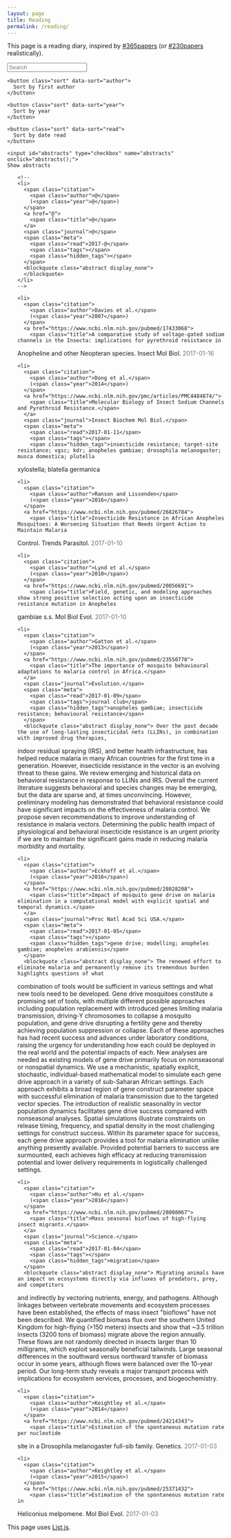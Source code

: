 ```yaml
---
layout: page
title: Reading
permalink: /reading/
---
```


This page is a reading diary, inspired by [#365papers](https://twitter.com/hashtag/365papers?src=hash) (or 
[#230papers](https://twitter.com/hashtag/230papers?src=hash) realistically).

<div id="papers">

<div style="margin: 0 0 1em 0">

  <p>
    <input class="search" placeholder="Search" />

    <button class="sort" data-sort="author">
      Sort by first author
    </button>

    <button class="sort" data-sort="year">
      Sort by year
    </button>

    <button class="sort" data-sort="read">
      Sort by date read
    </button>

    <input id="abstracts" type="checkbox" name="abstracts" onclick="abstracts();">
    Show abstracts
  </p>

</div>

  <ul class="list">

    <!--
    <li>
      <span class="citation">
        <span class="author">@</span>
        (<span class="year">@</span>)
      </span>
      <a href="@">
        <span class="title">@</span>
      </a>
      <span class="journal">@</span>
      <span class="meta">
        <span class="read">2017-@</span> 
        <span class="tags"></span>
        <span class="hidden_tags"></span>
      </span>
      <blockquote class="abstract display_none">
      </blockquote>
    </li>
    -->

    <li>
      <span class="citation">
        <span class="author">Davies et al.</span>
        (<span class="year">2007</span>)
      </span>
      <a href="https://www.ncbi.nlm.nih.gov/pubmed/17433068">
        <span class="title">A comparative study of voltage-gated sodium channels in the Insecta: implications for pyrethroid resistance in 
Anopheline and other Neopteran species.</span>
      </a>
      <span class="journal">Insect Mol Biol.</span>
      <span class="meta">
        <span class="read">2017-01-16</span> 
        <span class="tags"></span>
        <span class="hidden_tags">anopheles gambiae; insecticide resistance; target-site resistance; vgsc; kdr</span>
      </span>
      <blockquote class="abstract display_none"> We report the complete cDNA sequence of the Anopheles gambiae voltage-gated sodium 
channel (VGSC) alpha-subunit isolated from mature adult mosquitoes. The genomic DNA contains 35 deduced exons with a predicted translation 
of <or= 2139 amino acid cDNAs. The transcription of the gene is, however, complex, alternate splicing being evident for at least five 
optional exons (or exon segments) and two sets of mutually exclusive exons. Overall gene organization was also compared with that of other 
VGSCs within the Insecta. Several insecticides used in mosquito control (including DDT and synthetic pyrethroids) target the VGSC. 
Isolation of the sodium channel cDNA for An. gambiae: (1) allows prediction of likely single nucleotide polymorphisms that may arise at 
residue L1014 to cause resistance to insecticides; (2) defines An. gambiae exon usage in key areas of the VGSC protein that are known 
(from previous studies in a range of different pest species) to have roles in altering insecticide susceptibility and in generating 
resistance; and (3) is a critical first step towards development of refined malarial control strategies and of new diagnostics for 
resistance monitoring.
      </blockquote>
    </li>

    <li>
      <span class="citation">
        <span class="author">Dong et al.</span>
        (<span class="year">2014</span>)
      </span>
      <a href="https://www.ncbi.nlm.nih.gov/pmc/articles/PMC4484874/">
        <span class="title">Molecular Biology of Insect Sodium Channels and Pyrethroid Resistance.</span>
      </a>
      <span class="journal">Insect Biochem Mol Biol.</span>
      <span class="meta">
        <span class="read">2017-01-11</span> 
        <span class="tags"></span>
        <span class="hidden_tags">insecticide resistance; target-site resistance; vgsc; kdr; anopheles gambiae; drosophila melanogaster; musca domestica; plutella 
xylostella; blatella germanica</span>
      </span>
      <blockquote class="abstract display_none"> Voltage-gated sodium channels are essential for the initiation and propagation of the action potential in neurons 
and other excitable cells. Because of their critical roles in electrical signaling, sodium channels are targets of a variety of naturally occurring and synthetic 
neurotoxins, including several classes of insecticides. This review is intended to provide an update on the molecular biology of insect sodium channels and the 
molecular mechanism of pyrethroid resistance. Although mammalian and insect sodium channels share fundamental topological and functional properties, most insect 
species carry only one sodium channel gene, compared to multiple sodium channel genes found in each mammalian species. Recent studies showed that two 
posttranscriptional mechanisms, alternative splicing and RNA editing, are involved in generating functional diversity of sodium channels in insects. More than 50 
sodium channel mutations have been identified to be responsible for or associated with knockdown resistance (kdr) to pyrethroids in various arthropod pests and 
disease vectors. Elucidation of molecular mechanism of kdr led to the identification of dual receptor sites of pyrethroids on insect sodium channels. Most of the kdr 
mutations appear to be located within or close to the two receptor sites. The accumulating knowledge of insect sodium channels and their interactions with 
insecticides provides a foundation for understanding the neurophysiology of sodium channels in vivo and the development of new and safer insecticides for effective 
control of arthropod pests and human disease vectors.
      </blockquote>
    </li>

    <li>
      <span class="citation">
        <span class="author">Ranson and Lissenden</span>
        (<span class="year">2016</span>)
      </span>
      <a href="https://www.ncbi.nlm.nih.gov/pubmed/26826784">
        <span class="title">Insecticide Resistance in African Anopheles Mosquitoes: A Worsening Situation that Needs Urgent Action to Maintain Malaria
Control.</span>
      </a>
      <span class="journal">Trends Parasitol.</span>
      <span class="meta">
        <span class="read">2017-01-10</span> 
        <span class="tags"></span>
        <span class="hidden_tags">insecticide resistance; anopheles gambiae; anopheles funestus</span>
      </span>
      <blockquote class="abstract display_none"> Malaria control is reliant on insecticides to control the mosquito vector. As efforts to control the disease have 
intensified, so has the selection pressure on mosquitoes to develop resistance to these insecticides. The distribution and strength of this resistance has increased 
dramatically in recent years and now threatens the success of control programs. This review provides an update on the current status of resistance to the major 
insecticide classes in African malaria vectors, considers the evidence that this resistance is already compromising malaria control efforts, and looks to the future 
to highlight some of the new insecticide-based tools under development and the challenges in ensuring they are most effectively deployed to manage resistance.
      </blockquote>
    </li>

    <li>
      <span class="citation">
        <span class="author">Lynd et al.</span>
        (<span class="year">2010</span>)
      </span>
      <a href="https://www.ncbi.nlm.nih.gov/pubmed/20056691">
        <span class="title">Field, genetic, and modeling approaches show strong positive selection acting upon an insecticide resistance mutation in Anopheles 
gambiae s.s.</span>
      </a>
      <span class="journal">Mol Biol Evol.</span>
      <span class="meta">
        <span class="read">2017-01-10</span> 
        <span class="tags"></span>
        <span class="hidden_tags">anopheles gambiae; anopheles coluzzii; insecticide resistance; target-site resistance; vgsc; kdr; selection</span>
      </span>
      <blockquote class="abstract display_none"> Alleles subject to strong, recent positive selection will be swept toward fixation together with contiguous sections 
of the genome. Whether the genomic signatures of such selection will be readily detectable in outbred wild populations is unclear. In this study, we employ haplotype 
diversity analysis to examine evidence for selective sweeps around knockdown resistance (kdr) mutations associated with resistance to dichlorodiphenyltrichloroethane 
and pyrethroid insecticides in the mosquito Anopheles gambiae. Both kdr mutations have significantly lower haplotype diversity than the wild-type (nonresistant) 
allele, with kdr L1014F showing the most pronounced footprint of selection. We complement these data with a time series of collections showing that the L1014F allele 
has increased in frequency from 0.05 to 0.54 in 5 years, consistent with a maximum likelihood-fitted selection coefficient of 0.16 and a dominance coefficient of 
0.25. Our data show that strong, recent positive selective events, such as those caused by insecticide resistance, can be identified in wild insect populations.
      </blockquote>
    </li>

    <li>
      <span class="citation">
        <span class="author">Gatton et al.</span>
        (<span class="year">2013</span>)
      </span>
      <a href="https://www.ncbi.nlm.nih.gov/pubmed/23550770">
        <span class="title">The importance of mosquito behavioural adaptations to malaria control in Africa.</span>
      </a>
      <span class="journal">Evolution.</span>
      <span class="meta">
        <span class="read">2017-01-09</span> 
        <span class="tags">journal club</span>
        <span class="hidden_tags">anopheles gambiae; insecticide resistance; behavioural resistance</span>
      </span>
      <blockquote class="abstract display_none"> Over the past decade the use of long-lasting insecticidal nets (LLINs), in combination with improved drug therapies, 
indoor residual spraying (IRS), and better health infrastructure, has helped reduce malaria in many African countries for the first time in a generation. However, 
insecticide resistance in the vector is an evolving threat to these gains. We review emerging and historical data on behavioral resistance in response to LLINs and 
IRS. Overall the current literature suggests behavioral and species changes may be emerging, but the data are sparse and, at times unconvincing. However, preliminary 
modeling has demonstrated that behavioral resistance could have significant impacts on the effectiveness of malaria control. We propose seven recommendations to 
improve understanding of resistance in malaria vectors. Determining the public health impact of physiological and behavioral insecticide resistance is an urgent 
priority if we are to maintain the significant gains made in reducing malaria morbidity and mortality.
      </blockquote>
    </li>

    <li>
      <span class="citation">
        <span class="author">Eckhoff et al.</span>
        (<span class="year">2016</span>)
      </span>
      <a href="https://www.ncbi.nlm.nih.gov/pubmed/28028208">
        <span class="title">Impact of mosquito gene drive on malaria elimination in a computational model with explicit spatial and temporal dynamics.</span>
      </a>
      <span class="journal">Proc Natl Acad Sci USA.</span>
      <span class="meta">
        <span class="read">2017-01-05</span> 
        <span class="tags"></span>
        <span class="hidden_tags">gene drive; modelling; anopheles gambiae; anopheles arabiensis</span>
      </span>
      <blockquote class="abstract display_none"> The renewed effort to eliminate malaria and permanently remove its tremendous burden highlights questions of what 
combination of tools would be sufficient in various settings and what new tools need to be developed. Gene drive mosquitoes constitute a promising set of tools, with 
multiple different possible approaches including population replacement with introduced genes limiting malaria transmission, driving-Y chromosomes to collapse a 
mosquito population, and gene drive disrupting a fertility gene and thereby achieving population suppression or collapse. Each of these approaches has had recent 
success and advances under laboratory conditions, raising the urgency for understanding how each could be deployed in the real world and the potential impacts of 
each. New analyses are needed as existing models of gene drive primarily focus on nonseasonal or nonspatial dynamics. We use a mechanistic, spatially explicit, 
stochastic, individual-based mathematical model to simulate each gene drive approach in a variety of sub-Saharan African settings. Each approach exhibits a broad 
region of gene construct parameter space with successful elimination of malaria transmission due to the targeted vector species. The introduction of realistic 
seasonality in vector population dynamics facilitates gene drive success compared with nonseasonal analyses. Spatial simulations illustrate constraints on release 
timing, frequency, and spatial density in the most challenging settings for construct success. Within its parameter space for success, each gene drive approach 
provides a tool for malaria elimination unlike anything presently available. Provided potential barriers to success are surmounted, each achieves high efficacy at 
reducing transmission potential and lower delivery requirements in logistically challenged settings. </blockquote>
    </li>

    <li>
      <span class="citation">
        <span class="author">Hu et al.</span>
        (<span class="year">2016</span>)
      </span>
      <a href="https://www.ncbi.nlm.nih.gov/pubmed/28008067">
        <span class="title">Mass seasonal bioflows of high-flying insect migrants.</span>
      </a>
      <span class="journal">Science.</span>
      <span class="meta">
        <span class="read">2017-01-04</span> 
        <span class="tags"></span>
        <span class="hidden_tags">migration</span>
      </span>
      <blockquote class="abstract display_none"> Migrating animals have an impact on ecosystems directly via influxes of predators, prey, and competitors 
and indirectly by vectoring nutrients, energy, and pathogens. Although linkages between vertebrate movements and ecosystem processes have been established, the 
effects of mass insect "bioflows" have not been described. We quantified biomass flux over the southern United Kingdom for high-flying (>150 meters) insects and show 
that ~3.5 trillion insects (3200 tons of biomass) migrate above the region annually. These flows are not randomly directed in insects larger than 10 milligrams, 
which exploit seasonally beneficial tailwinds. Large seasonal differences in the southward versus northward transfer of biomass occur in some years, although flows 
were balanced over the 10-year period. Our long-term study reveals a major transport process with implications for ecosystem services, processes, and 
biogeochemistry. </blockquote>
    </li>

    <li>
      <span class="citation">
        <span class="author">Keightley et al.</span>
        (<span class="year">2014</span>)
      </span>
      <a href="https://www.ncbi.nlm.nih.gov/pubmed/24214343">
        <span class="title">Estimation of the spontaneous mutation rate per nucleotide 
site in a Drosophila melanogaster full-sib family.</span>
      </a>
      <span class="journal">Genetics.</span>
      <span class="meta">
        <span class="read">2017-01-03</span> 
        <span class="tags"></span>
        <span class="hidden_tags">mutation rate; drosophila melanogaster</span>
      </span>
      <blockquote class="abstract display_none"> We employed deep genome 
sequencing of two parents and 12 of their offspring to estimate the mutation rate per 
site per generation in a full-sib family of Drosophila melanogaster recently sampled 
from a natural population. Sites that were homozygous for the same allele in the 
parents and heterozygous in one or more offspring were categorized as candidate 
mutations and subjected to detailed analysis. In 1.23 × 10(9) callable sites from 12 
individuals, we confirmed six single nucleotide mutations. We estimated the false 
negative rate in the experiment by generating synthetic mutations using the empirical 
distributions of numbers of nonreference bases at heterozygous sites in the offspring. 
The proportion of synthetic mutations at callable sites that we failed to detect was 
<1%, implying that the false negative rate was extremely low. Our estimate of the 
point mutation rate is 2.8 × 10(-9) (95% confidence interval = 1.0 × 10(-9) - 6.1 × 
10(-9)) per site per generation, which is at the low end of the range of previous 
estimates, and suggests an effective population size for the species of ∼1.4 × 10(6). 
At one site, point mutations were present in two individuals, indicating that there 
had been a premeiotic mutation cluster, although surprisingly one individual had a G→A 
transition and the other a G→T transversion, possibly associated with error-prone 
mismatch repair. We also detected three short deletion mutations and no insertions, 
giving a deletion mutation rate of 1.2 × 10(-9) (95% confidence interval = 0.7 × 
10(-9) - 11 × 10(-9)).</blockquote>
    </li>

    <li>
      <span class="citation">
        <span class="author">Keightley et al.</span>
        (<span class="year">2015</span>)
      </span>
      <a href="https://www.ncbi.nlm.nih.gov/pubmed/25371432">
        <span class="title">Estimation of the spontaneous mutation rate in 
Heliconius melpomene.</span>
      </a>
      <span class="journal">Mol Biol Evol.</span>
      <span class="meta">
        <span class="read">2017-01-03</span> 
        <span class="tags"></span>
        <span class="hidden_tags">mutation rate; heliconius melpomene</span>
      </span>
      <blockquote class="abstract display_none">We estimated the spontaneous mutation rate in Heliconius 
melpomene by genome sequencing of a pair of parents and 30 of their offspring, 
based on the ratio of number of de novo heterozygotes to the number of 
callable site-individuals. We detected nine new mutations, each one affecting 
a single site in a single offspring. This yields an estimated mutation rate of 
2.9 × 10(-9) (95% confidence interval, 1.3 × 10(-9)-5.5 × 10(-9)), which is 
similar to recent estimates in Drosophila melanogaster, the only other insect 
species in which the mutation rate has been directly estimated. We infer that 
recent effective population size of H. melpomene is about 2 million, a 
substantially lower value than its census size, suggesting a role for natural 
selection reducing diversity. We estimate that H. melpomene diverged from its 
Müllerian comimic H. erato about 6 Ma, a somewhat later date than estimates 
based on a local molecular clock.</blockquote>
    </li>

  </ul>

</div>

<style type="text/css">
.citation {
  font-weight: bold;
}
.meta {
/*  font-style: italic;*/
  color: #777;
}
.display_block {
  display: block;
}
.display_none {
  display: none;
}
.hidden_tags {
  display: none;
}
</style>

<script type="text/javascript" src="/assets/list.min.js"></script>

<script type="text/javascript">

var options = {
  valueNames: [ 'author', 'year', 'title', 'abstract', 'read', 'tags', 'hidden_tags' ]
};

var userList = new List('papers', options);

function abstracts() {
  if (document.getElementById('abstracts').checked) {
    var cls = "abstract display_block";
  } else {
    var cls = "abstract display_none";
  }
  var nodes = document.querySelectorAll(".abstract");
  for (var i=0; i < nodes.length; i++) {
    nodes[i].className = cls;
  }  
}
</script>

This page uses [List.js](https://github.com/javve/list.js).
